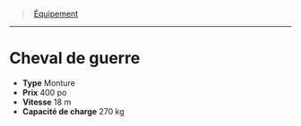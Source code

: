 ﻿---
!Equipment
Type: Monture
Price: 400 po
WeightCapacity: 270 kg
Speed: 18 m
Id: equipment_hd.md#cheval-de-guerre
ParentLink: equipment_hd.md#Équipement
Name: Cheval de guerre
ParentName: Équipement
NameLevel: 1
Attributes: {}
---
> [Équipement](hd_equipment.md)

---

# Cheval de guerre

- **Type** Monture
- **Prix** 400 po
- **Vitesse** 18 m
- **Capacité de charge** 270 kg

